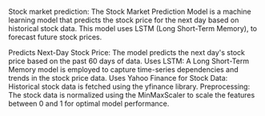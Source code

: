 Stock market prediction:
The Stock Market Prediction Model is a machine learning model that predicts the stock price for the next day based on historical stock data. This model uses LSTM (Long Short-Term Memory), to forecast future stock prices.

Predicts Next-Day Stock Price: The model predicts the next day's stock price based on the past 60 days of data.
Uses LSTM: A Long Short-Term Memory model is employed to capture time-series dependencies and trends in the stock price data.
Uses Yahoo Finance for Stock Data: Historical stock data is fetched using the yfinance library.
Preprocessing: The stock data is normalized using the MinMaxScaler to scale the features between 0 and 1 for optimal model performance.
